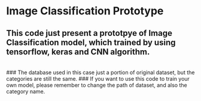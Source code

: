 # Image Classification Prototype
## This code just present a prototpye of Image Classification model, which trained by using tensorflow, keras and CNN algorithm.
<br> 
### The database used in this case just a portion of original dataset, but the categories are still the same.
### If you want to use this code to train your own model, please remember to change the path of dataset, and also the category name.
